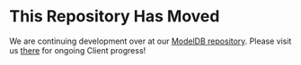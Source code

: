 # This Repository Has Moved

We are continuing development over at our [ModelDB repository](https://github.com/VertaAI/modeldb). Please visit us [there](https://github.com/VertaAI/modeldb/tree/master/client) for ongoing Client progress!
